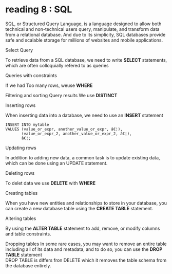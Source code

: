 # reading 8 : SQL

SQL, or Structured Query Language, is a language designed to allow both technical and non-technical users query, manipulate, and transform data from a relational database. And due to its simplicity, SQL databases provide safe and scalable storage for millions of websites and mobile applications.

Select Query

To retrieve data from a SQL database, we need to write **SELECT** statements, which are often colloquially refered to as queries

Queries with constraints

If we had Too many rows, weuse **WHERE**

Filtering and sorting Query results
We use **DISTINCT**

Inserting rows

When inserting data into a database, we need to use an **INSERT** statement
```
INSERT INTO mytable
VALUES (value_or_expr, another_value_or_expr, â€¦),
       (value_or_expr_2, another_value_or_expr_2, â€¦),
       â€¦;
```

Updating rows

In addition to adding new data, a common task is to update existing data, which can be done using an UPDATE statement. 

Deleting rows

To delet data we use **DELETE** with **WHERE**

Creating tables

When you have new entities and relationships to store in your database, you can create a new database table using the **CREATE TABLE** statement.

Altering tables

By using the **ALTER TABLE** statement to add, remove, or modify columns and table constraints.


Dropping tables
In some rare cases, you may want to remove an entire table including all of its data and metadata, and to do so, you can use the **DROP TABLE** statement<br>
DROP TABLE is differs fron DELETE which it removes the table schema from the database entirely.